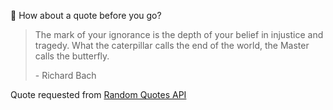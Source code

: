 📣 How about a quote before you go?

> The mark of your ignorance is the depth of your belief in injustice and tragedy. What the caterpillar calls the end of the world, the Master calls the butterfly.
>
> <p>- Richard Bach</p>

Quote requested from [Random Quotes API](https://github.com/lukePeavey/quotable)
